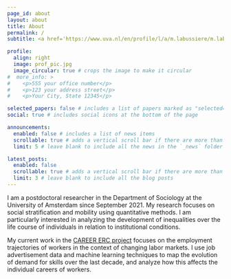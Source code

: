 ```yaml
---
page_id: about
layout: about
title: About
permalink: /
subtitle: <a href='https://www.uva.nl/en/profile/l/a/m.labussiere/m.labussiere.html'>University of Amsterdam</a>. Sociology Researcher

profile:
  align: right
  image: prof_pic.jpg
  image_circular: true # crops the image to make it circular
#  more_info: >
#    <p>555 your office number</p>
#    <p>123 your address street</p>
#    <p>Your City, State 12345</p>

selected_papers: false # includes a list of papers marked as "selected={true}"
social: true # includes social icons at the bottom of the page

announcements:
  enabled: false # includes a list of news items
  scrollable: true # adds a vertical scroll bar if there are more than 3 news items
  limit: 5 # leave blank to include all the news in the `_news` folder

latest_posts:
  enabled: false
  scrollable: true # adds a vertical scroll bar if there are more than 3 new posts items
  limit: 3 # leave blank to include all the blog posts
---
```


I am a postdoctoral researcher in the Department of Sociology at the University of Amsterdam since September 2021. My research focuses on social stratification and mobility using quantitative methods. I am particularly interested in analyzing the development of inequalities over the life course of individuals in relation to institutional conditions. 

My current work in the [CAREER ERC project](https://careerproject.eu/) focuses on the employment trajectories of workers in the context of changing labor markets. I use job advertisement data and machine learning techniques to map the evolution of demand for skills over the last decade, and analyze how this affects the individual careers of workers. 
